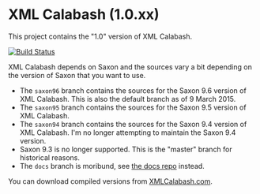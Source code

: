 # XML Calabash (1.0.xx)

This project contains the "1.0" version of XML Calabash.

[![Build Status](https://travis-ci.org/ndw/xmlcalabash1.svg?branch=saxon96)](https://travis-ci.org/ndw/xmlcalabash1.svg?branch=saxon95)

XML Calabash depends on Saxon and the sources vary a bit depending on
the version of Saxon that you want to use.

* The `saxon96` branch contains the sources for the Saxon 9.6 version of XML Calabash.
  This is also the default branch as of 9 March 2015.
* The `saxon95` branch contains the sources for the Saxon 9.5 version of XML Calabash.
* The `saxon94` branch contains the sources for the Saxon 9.4 version of XML Calabash.
I'm no longer attempting to maintain the Saxon 9.4 version.
* Saxon 9.3 is no longer supported. This is the "master" branch for historical reasons.
* The `docs` branch is moribund, see [the docs repo](http://github.com/ndw/xmlcalabash1-docs)
  instead.

You can download compiled versions from [XMLCalabash.com](http://xmlcalabash.com/).

